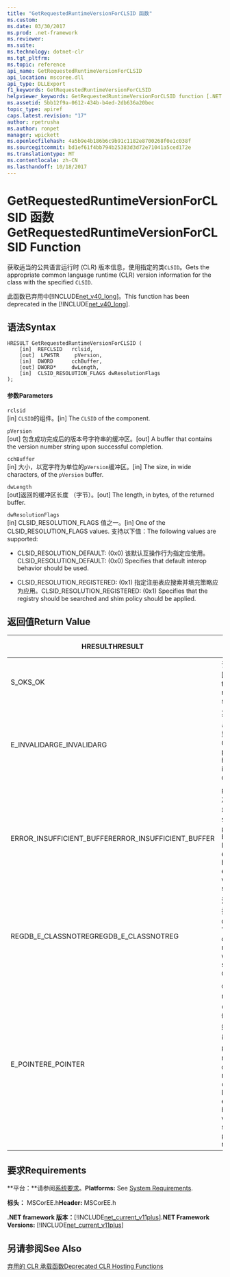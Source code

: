 ```yaml
---
title: "GetRequestedRuntimeVersionForCLSID 函数"
ms.custom: 
ms.date: 03/30/2017
ms.prod: .net-framework
ms.reviewer: 
ms.suite: 
ms.technology: dotnet-clr
ms.tgt_pltfrm: 
ms.topic: reference
api_name: GetRequestedRuntimeVersionForCLSID
api_location: mscoree.dll
api_type: DLLExport
f1_keywords: GetRequestedRuntimeVersionForCLSID
helpviewer_keywords: GetRequestedRuntimeVersionForCLSID function [.NET Framework hosting]
ms.assetid: 5bb12f9a-0612-434b-b4ed-2db636a20bec
topic_type: apiref
caps.latest.revision: "17"
author: rpetrusha
ms.author: ronpet
manager: wpickett
ms.openlocfilehash: 4a5b9e4b186b6c9b91c1182e8700268f0e1c038f
ms.sourcegitcommit: bd1ef61f4bb794b25383d3d72e71041a5ced172e
ms.translationtype: MT
ms.contentlocale: zh-CN
ms.lasthandoff: 10/18/2017
---
```

# <a name="getrequestedruntimeversionforclsid-function"></a><span data-ttu-id="22abb-102">GetRequestedRuntimeVersionForCLSID 函数</span><span class="sxs-lookup"><span data-stu-id="22abb-102">GetRequestedRuntimeVersionForCLSID Function</span></span>
<span data-ttu-id="22abb-103">获取适当的公共语言运行时 (CLR) 版本信息，使用指定的类`CLSID`。</span><span class="sxs-lookup"><span data-stu-id="22abb-103">Gets the appropriate common language runtime (CLR) version information for the class with the specified `CLSID`.</span></span>  
  
 <span data-ttu-id="22abb-104">此函数已弃用中[!INCLUDE[net_v40_long](../../../../includes/net-v40-long-md.md)]。</span><span class="sxs-lookup"><span data-stu-id="22abb-104">This function has been deprecated in the [!INCLUDE[net_v40_long](../../../../includes/net-v40-long-md.md)].</span></span>  
  
## <a name="syntax"></a><span data-ttu-id="22abb-105">语法</span><span class="sxs-lookup"><span data-stu-id="22abb-105">Syntax</span></span>  
  
```  
HRESULT GetRequestedRuntimeVersionForCLSID (  
    [in]  REFCLSID   rclsid,   
    [out]  LPWSTR     pVersion,   
    [in]  DWORD      cchBuffer,   
    [out] DWORD*     dwLength,   
    [in]  CLSID_RESOLUTION_FLAGS dwResolutionFlags  
);  
```  
  
#### <a name="parameters"></a><span data-ttu-id="22abb-106">参数</span><span class="sxs-lookup"><span data-stu-id="22abb-106">Parameters</span></span>  
 `rclsid`  
 <span data-ttu-id="22abb-107">[in] `CLSID`的组件。</span><span class="sxs-lookup"><span data-stu-id="22abb-107">[in]  The `CLSID` of the component.</span></span>  
  
 `pVersion`  
 <span data-ttu-id="22abb-108">[out] 包含成功完成后的版本号字符串的缓冲区。</span><span class="sxs-lookup"><span data-stu-id="22abb-108">[out]  A buffer that contains the version number string upon successful completion.</span></span>  
  
 `cchBuffer`  
 <span data-ttu-id="22abb-109">[in] 大小，以宽字符为单位的`pVersion`缓冲区。</span><span class="sxs-lookup"><span data-stu-id="22abb-109">[in]  The size, in wide characters, of the `pVersion` buffer.</span></span>  
  
 `dwLength`  
 <span data-ttu-id="22abb-110">[out]返回的缓冲区长度 （字节）。</span><span class="sxs-lookup"><span data-stu-id="22abb-110">[out] The length, in bytes, of the returned buffer.</span></span>  
  
 `dwResolutionFlags`  
 <span data-ttu-id="22abb-111">[in] CLSID_RESOLUTION_FLAGS 值之一。</span><span class="sxs-lookup"><span data-stu-id="22abb-111">[in]  One of the CLSID_RESOLUTION_FLAGS values.</span></span> <span data-ttu-id="22abb-112">支持以下值：</span><span class="sxs-lookup"><span data-stu-id="22abb-112">The following values are supported:</span></span>  
  
-   <span data-ttu-id="22abb-113">CLSID_RESOLUTION_DEFAULT: (0x0) 该默认互操作行为指定应使用。</span><span class="sxs-lookup"><span data-stu-id="22abb-113">CLSID_RESOLUTION_DEFAULT: (0x0) Specifies that default interop behavior should be used.</span></span>  
  
-   <span data-ttu-id="22abb-114">CLSID_RESOLUTION_REGISTERED: (0x1) 指定注册表应搜索并填充策略应为应用。</span><span class="sxs-lookup"><span data-stu-id="22abb-114">CLSID_RESOLUTION_REGISTERED: (0x1) Specifies that the registry should be searched and shim policy should be applied.</span></span>  
  
## <a name="return-value"></a><span data-ttu-id="22abb-115">返回值</span><span class="sxs-lookup"><span data-stu-id="22abb-115">Return Value</span></span>  
  
|<span data-ttu-id="22abb-116">HRESULT</span><span class="sxs-lookup"><span data-stu-id="22abb-116">HRESULT</span></span>|<span data-ttu-id="22abb-117">描述</span><span class="sxs-lookup"><span data-stu-id="22abb-117">Description</span></span>|  
|-------------|-----------------|  
|<span data-ttu-id="22abb-118">S_OK</span><span class="sxs-lookup"><span data-stu-id="22abb-118">S_OK</span></span>|<span data-ttu-id="22abb-119">该函数成功返回。</span><span class="sxs-lookup"><span data-stu-id="22abb-119">The function returned successfully.</span></span>|  
|<span data-ttu-id="22abb-120">E_INVALIDARG</span><span class="sxs-lookup"><span data-stu-id="22abb-120">E_INVALIDARG</span></span>|<span data-ttu-id="22abb-121">其中一个参数具有无效的类型或格式。</span><span class="sxs-lookup"><span data-stu-id="22abb-121">One of the parameters has an invalid type or format.</span></span>|  
|<span data-ttu-id="22abb-122">ERROR_INSUFFICIENT_BUFFER</span><span class="sxs-lookup"><span data-stu-id="22abb-122">ERROR_INSUFFICIENT_BUFFER</span></span>|<span data-ttu-id="22abb-123">`pVersion`的缓冲区不可足以容纳完整版本字符串。</span><span class="sxs-lookup"><span data-stu-id="22abb-123">The `pVersion` buffer is not large enough to hold the entire version string.</span></span>|  
|<span data-ttu-id="22abb-124">REGDB_E_CLASSNOTREG</span><span class="sxs-lookup"><span data-stu-id="22abb-124">REGDB_E_CLASSNOTREG</span></span>|<span data-ttu-id="22abb-125">没有注册使用指定的类`CLSID`。</span><span class="sxs-lookup"><span data-stu-id="22abb-125">There is no class registered with the specified `CLSID`.</span></span>|  
|<span data-ttu-id="22abb-126">E_POINTER</span><span class="sxs-lookup"><span data-stu-id="22abb-126">E_POINTER</span></span>|<span data-ttu-id="22abb-127">`dwLength`为 null，或`cchBuffer`足够大，能够容纳的版本字符串，但`pVersion`为 null。</span><span class="sxs-lookup"><span data-stu-id="22abb-127">`dwLength` is null, or `cchBuffer` is large enough to hold the version string, but `pVersion` is null.</span></span>|  
  
## <a name="requirements"></a><span data-ttu-id="22abb-128">要求</span><span class="sxs-lookup"><span data-stu-id="22abb-128">Requirements</span></span>  
 <span data-ttu-id="22abb-129">**平台：**请参阅[系统要求](../../../../docs/framework/get-started/system-requirements.md)。</span><span class="sxs-lookup"><span data-stu-id="22abb-129">**Platforms:** See [System Requirements](../../../../docs/framework/get-started/system-requirements.md).</span></span>  
  
 <span data-ttu-id="22abb-130">**标头：** MSCorEE.h</span><span class="sxs-lookup"><span data-stu-id="22abb-130">**Header:** MSCorEE.h</span></span>  
  
 <span data-ttu-id="22abb-131">**.NET framework 版本：**[!INCLUDE[net_current_v11plus](../../../../includes/net-current-v11plus-md.md)]</span><span class="sxs-lookup"><span data-stu-id="22abb-131">**.NET Framework Versions:** [!INCLUDE[net_current_v11plus](../../../../includes/net-current-v11plus-md.md)]</span></span>  
  
## <a name="see-also"></a><span data-ttu-id="22abb-132">另请参阅</span><span class="sxs-lookup"><span data-stu-id="22abb-132">See Also</span></span>  
 [<span data-ttu-id="22abb-133">弃用的 CLR 承载函数</span><span class="sxs-lookup"><span data-stu-id="22abb-133">Deprecated CLR Hosting Functions</span></span>](../../../../docs/framework/unmanaged-api/hosting/deprecated-clr-hosting-functions.md)
